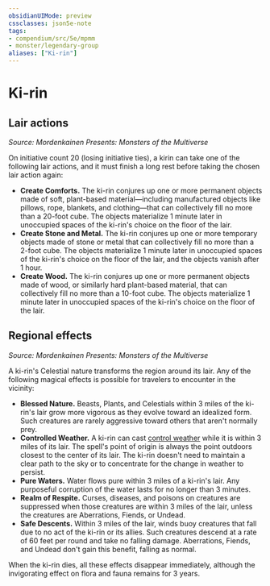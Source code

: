```yaml
---
obsidianUIMode: preview
cssclasses: json5e-note
tags:
- compendium/src/5e/mpmm
- monster/legendary-group
aliases: ["Ki-rin"]
---
```

# Ki-rin

## Lair actions
_Source: Mordenkainen Presents: Monsters of the Multiverse_

On initiative count 20 (losing initiative ties), a kirin can take one of the following lair actions, and it must finish a long rest before taking the chosen lair action again:

- **Create Comforts.** The ki-rin conjures up one or more permanent objects made of soft, plant-based material—including manufactured objects like pillows, rope, blankets, and clothing—that can collectively fill no more than a 20-foot cube. The objects materialize 1 minute later in unoccupied spaces of the ki-rin's choice on the floor of the lair.  
- **Create Stone and Metal.** The ki-rin conjures up one or more temporary objects made of stone or metal that can collectively fill no more than a 2-foot cube. The objects materialize 1 minute later in unoccupied spaces of the ki-rin's choice on the floor of the lair, and the objects vanish after 1 hour.  
- **Create Wood.** The ki-rin conjures up one or more permanent objects made of wood, or similarly hard plant-based material, that can collectively fill no more than a 10-foot cube. The objects materialize 1 minute later in unoccupied spaces of the ki-rin's choice on the floor of the lair.  

## Regional effects
_Source: Mordenkainen Presents: Monsters of the Multiverse_

A ki-rin's Celestial nature transforms the region around its lair. Any of the following magical effects is possible for travelers to encounter in the vicinity:

- **Blessed Nature.** Beasts, Plants, and Celestials within 3 miles of the ki-rin's lair grow more vigorous as they evolve toward an idealized form. Such creatures are rarely aggressive toward others that aren't normally prey.  
- **Controlled Weather.** A ki-rin can cast [control weather](5E2014官方资源/spells/control-weather.md) while it is within 3 miles of its lair. The spell's point of origin is always the point outdoors closest to the center of its lair. The ki-rin doesn't need to maintain a clear path to the sky or to concentrate for the change in weather to persist.  
- **Pure Waters.** Water flows pure within 3 miles of a ki-rin's lair. Any purposeful corruption of the water lasts for no longer than 3 minutes.  
- **Realm of Respite.** Curses, diseases, and poisons on creatures are suppressed when those creatures are within 3 miles of the lair, unless the creatures are Aberrations, Fiends, or Undead.  
- **Safe Descents.** Within 3 miles of the lair, winds buoy creatures that fall due to no act of the ki-rin or its allies. Such creatures descend at a rate of 60 feet per round and take no falling damage. Aberrations, Fiends, and Undead don't gain this benefit, falling as normal.  

When the ki-rin dies, all these effects disappear immediately, although the invigorating effect on flora and fauna remains for 3 years.